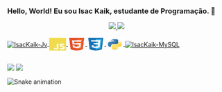 ### Hello, World! Eu sou Isac Kaik, estudante de Programação. 👋

<div align="center">
  <a href="https://github.com/isackaik">
  <img height="160em" src="https://github-readme-stats.vercel.app/api?username=isackaik&show_icons=true&theme=dark&include_all_commits=true&count_private=true"/>
  <img height="160em" src="https://github-readme-stats.vercel.app/api/top-langs/?username=isackaik&layout=compact&langs_count=7&theme=dark"/>
</div>
<div style="display: inline_block"><br>
  <img align="center" alt="IsacKaik-Jv" height="30" width="40" src="https://cdn.jsdelivr.net/gh/devicons/devicon/icons/java/java-original.svg" />
  <img align="center" alt="IsacKaik-Js" height="30" width="40" src="https://raw.githubusercontent.com/devicons/devicon/master/icons/javascript/javascript-plain.svg">
  <img align="center" alt="IsacKaik-HTML" height="30" width="40" src="https://raw.githubusercontent.com/devicons/devicon/master/icons/html5/html5-original.svg">
  <img align="center" alt="IsacKaik-CSS" height="30" width="40" src="https://raw.githubusercontent.com/devicons/devicon/master/icons/css3/css3-original.svg">
  <img align="center" alt="IsacKaik-Python" height="30" width="40" src="https://raw.githubusercontent.com/devicons/devicon/master/icons/python/python-original.svg">
  <img align="center" alt="IsacKaik-MySQL" height="30" width="40" src="https://cdn.jsdelivr.net/gh/devicons/devicon/icons/mysql/mysql-original.svg">
  
</div>

##

<div> 
 <a href = "mailto:isackaik1@gmail.com"><img src="https://img.shields.io/badge/-Gmail-%23333?style=for-the-badge&logo=gmail&logoColor=white" target="_blank"></a>
  <a href="https://https://www.linkedin.com/in/isackaik/" target="_blank"><img src="https://img.shields.io/badge/-LinkedIn-%230077B5?style=for-the-badge&logo=linkedin&logoColor=white" target="_blank"></a> 
  
  ![Snake animation](https://github.com/isackaik/isackaik/blob/output/github-contribution-grid-snake.svg)
 
</div>
